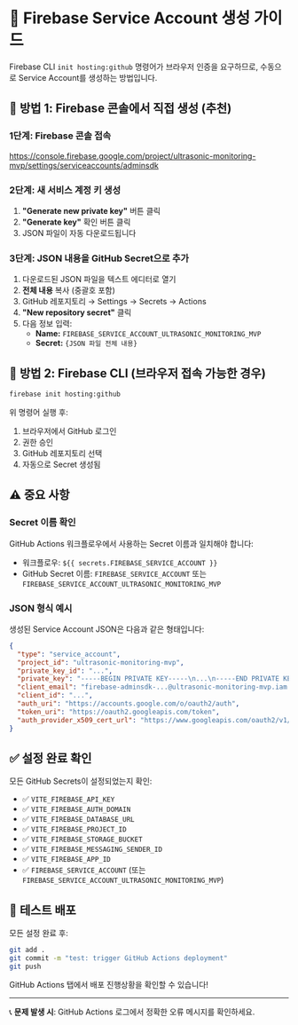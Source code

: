 # 🔑 Firebase Service Account 생성 가이드

Firebase CLI `init hosting:github` 명령어가 브라우저 인증을 요구하므로, 수동으로 Service Account를 생성하는 방법입니다.

## 🎯 **방법 1: Firebase 콘솔에서 직접 생성 (추천)**

### **1단계: Firebase 콘솔 접속**
https://console.firebase.google.com/project/ultrasonic-monitoring-mvp/settings/serviceaccounts/adminsdk

### **2단계: 새 서비스 계정 키 생성**
1. **"Generate new private key"** 버튼 클릭
2. **"Generate key"** 확인 버튼 클릭
3. JSON 파일이 자동 다운로드됩니다

### **3단계: JSON 내용을 GitHub Secret으로 추가**
1. 다운로드된 JSON 파일을 텍스트 에디터로 열기
2. **전체 내용** 복사 (중괄호 포함)
3. GitHub 레포지토리 → Settings → Secrets → Actions
4. **"New repository secret"** 클릭
5. 다음 정보 입력:
   - **Name:** `FIREBASE_SERVICE_ACCOUNT_ULTRASONIC_MONITORING_MVP`
   - **Secret:** `{JSON 파일 전체 내용}`

## 🎯 **방법 2: Firebase CLI (브라우저 접속 가능한 경우)**

```bash
firebase init hosting:github
```

위 명령어 실행 후:
1. 브라우저에서 GitHub 로그인
2. 권한 승인
3. GitHub 레포지토리 선택
4. 자동으로 Secret 생성됨

## ⚠️ **중요 사항**

### **Secret 이름 확인**
GitHub Actions 워크플로우에서 사용하는 Secret 이름과 일치해야 합니다:
- 워크플로우: `${{ secrets.FIREBASE_SERVICE_ACCOUNT }}`
- GitHub Secret 이름: `FIREBASE_SERVICE_ACCOUNT` 또는 `FIREBASE_SERVICE_ACCOUNT_ULTRASONIC_MONITORING_MVP`

### **JSON 형식 예시**
생성된 Service Account JSON은 다음과 같은 형태입니다:
```json
{
  "type": "service_account",
  "project_id": "ultrasonic-monitoring-mvp",
  "private_key_id": "...",
  "private_key": "-----BEGIN PRIVATE KEY-----\n...\n-----END PRIVATE KEY-----\n",
  "client_email": "firebase-adminsdk-...@ultrasonic-monitoring-mvp.iam.gserviceaccount.com",
  "client_id": "...",
  "auth_uri": "https://accounts.google.com/o/oauth2/auth",
  "token_uri": "https://oauth2.googleapis.com/token",
  "auth_provider_x509_cert_url": "https://www.googleapis.com/oauth2/v1/certs"
}
```

## ✅ **설정 완료 확인**

모든 GitHub Secrets이 설정되었는지 확인:
- ✅ `VITE_FIREBASE_API_KEY`
- ✅ `VITE_FIREBASE_AUTH_DOMAIN`
- ✅ `VITE_FIREBASE_DATABASE_URL`
- ✅ `VITE_FIREBASE_PROJECT_ID`
- ✅ `VITE_FIREBASE_STORAGE_BUCKET`
- ✅ `VITE_FIREBASE_MESSAGING_SENDER_ID`
- ✅ `VITE_FIREBASE_APP_ID`
- ✅ `FIREBASE_SERVICE_ACCOUNT` (또는 `FIREBASE_SERVICE_ACCOUNT_ULTRASONIC_MONITORING_MVP`)

## 🚀 **테스트 배포**

모든 설정 완료 후:
```bash
git add .
git commit -m "test: trigger GitHub Actions deployment"
git push
```

GitHub Actions 탭에서 배포 진행상황을 확인할 수 있습니다!

---

📞 **문제 발생 시**: GitHub Actions 로그에서 정확한 오류 메시지를 확인하세요.